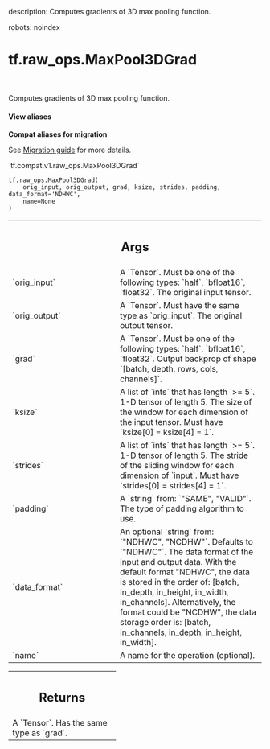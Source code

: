 description: Computes gradients of 3D max pooling function.

robots: noindex

# tf.raw_ops.MaxPool3DGrad

<!-- Insert buttons and diff -->

<table class="tfo-notebook-buttons tfo-api nocontent" align="left">

</table>



Computes gradients of 3D max pooling function.

<section class="expandable">
  <h4 class="showalways">View aliases</h4>
  <p>
<b>Compat aliases for migration</b>
<p>See
<a href="https://www.tensorflow.org/guide/migrate">Migration guide</a> for
more details.</p>
<p>`tf.compat.v1.raw_ops.MaxPool3DGrad`</p>
</p>
</section>

<pre class="devsite-click-to-copy prettyprint lang-py tfo-signature-link">
<code>tf.raw_ops.MaxPool3DGrad(
    orig_input, orig_output, grad, ksize, strides, padding, data_format='NDHWC',
    name=None
)
</code></pre>



<!-- Placeholder for "Used in" -->


<!-- Tabular view -->
 <table class="responsive fixed orange">
<colgroup><col width="214px"><col></colgroup>
<tr><th colspan="2"><h2 class="add-link">Args</h2></th></tr>

<tr>
<td>
`orig_input`
</td>
<td>
A `Tensor`. Must be one of the following types: `half`, `bfloat16`, `float32`.
The original input tensor.
</td>
</tr><tr>
<td>
`orig_output`
</td>
<td>
A `Tensor`. Must have the same type as `orig_input`.
The original output tensor.
</td>
</tr><tr>
<td>
`grad`
</td>
<td>
A `Tensor`. Must be one of the following types: `half`, `bfloat16`, `float32`.
Output backprop of shape `[batch, depth, rows, cols, channels]`.
</td>
</tr><tr>
<td>
`ksize`
</td>
<td>
A list of `ints` that has length `>= 5`.
1-D tensor of length 5. The size of the window for each dimension of
the input tensor. Must have `ksize[0] = ksize[4] = 1`.
</td>
</tr><tr>
<td>
`strides`
</td>
<td>
A list of `ints` that has length `>= 5`.
1-D tensor of length 5. The stride of the sliding window for each
dimension of `input`. Must have `strides[0] = strides[4] = 1`.
</td>
</tr><tr>
<td>
`padding`
</td>
<td>
A `string` from: `"SAME", "VALID"`.
The type of padding algorithm to use.
</td>
</tr><tr>
<td>
`data_format`
</td>
<td>
An optional `string` from: `"NDHWC", "NCDHW"`. Defaults to `"NDHWC"`.
The data format of the input and output data. With the
default format "NDHWC", the data is stored in the order of:
[batch, in_depth, in_height, in_width, in_channels].
Alternatively, the format could be "NCDHW", the data storage order is:
[batch, in_channels, in_depth, in_height, in_width].
</td>
</tr><tr>
<td>
`name`
</td>
<td>
A name for the operation (optional).
</td>
</tr>
</table>



<!-- Tabular view -->
 <table class="responsive fixed orange">
<colgroup><col width="214px"><col></colgroup>
<tr><th colspan="2"><h2 class="add-link">Returns</h2></th></tr>
<tr class="alt">
<td colspan="2">
A `Tensor`. Has the same type as `grad`.
</td>
</tr>

</table>


